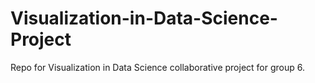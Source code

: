 # Visualization-in-Data-Science-Project
Repo for Visualization in Data Science collaborative project for group 6.
